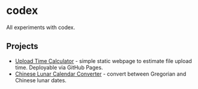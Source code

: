 # codex

All experiments with codex.

## Projects
- [Upload Time Calculator](upload-time-calculator/) - simple static webpage to estimate file upload time. Deployable via GitHub Pages.
- [Chinese Lunar Calendar Converter](lunar-calendar-converter/) - convert between Gregorian and Chinese lunar dates.
